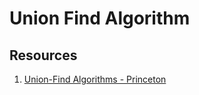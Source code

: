 # Union Find Algorithm
## Resources
1. [Union-Find Algorithms - Princeton](https://www.cs.princeton.edu/~rs/AlgsDS07/01UnionFind.pdf)
